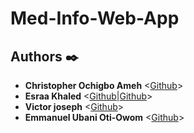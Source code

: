 # Med-Info-Web-App



## Authors :black_nib:
* **Christopher Ochigbo Ameh** <[Github](https://github.com/Pharmchrisameh1)>
* **Esraa Khaled** <[Github](https://github.com/EsraaKhaled-PaySky)|[Github](https://github.com/EsraaKhaled94)>
* **Victor joseph** <[Github](https://github.com/Victorjoseph93)>
* **Emmanuel Ubani Oti-Owom** <[Github](https://github.com/OTI-OWOM)>

